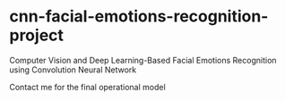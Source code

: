 # cnn-facial-emotions-recognition-project
Computer Vision and Deep Learning-Based Facial Emotions Recognition using Convolution Neural Network

Contact me for the final operational model
